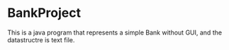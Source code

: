 # BankProject
This is a java program that represents a simple Bank without GUI, and the datastructre is text file.
